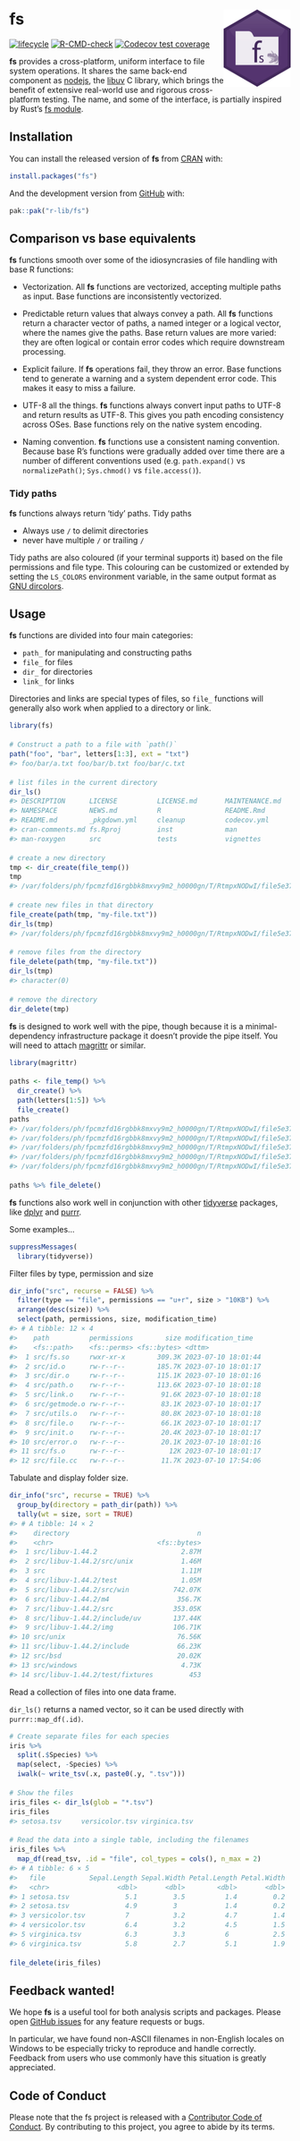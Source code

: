 
<!-- README.md is generated from README.Rmd. Please edit that file -->

# fs <a href="https://fs.r-lib.org/"><img src="man/figures/logo.png" align="right" height="138" alt="fs website" /></a>

<!-- badges: start -->

[![lifecycle](https://img.shields.io/badge/lifecycle-maturing-blue.svg)](https://lifecycle.r-lib.org/articles/stages.html#maturing)
[![R-CMD-check](https://github.com/r-lib/fs/actions/workflows/R-CMD-check.yaml/badge.svg)](https://github.com/r-lib/fs/actions/workflows/R-CMD-check.yaml)
[![Codecov test
coverage](https://codecov.io/gh/r-lib/fs/branch/main/graph/badge.svg)](https://app.codecov.io/gh/r-lib/fs?branch=main)
<!-- badges: end -->

**fs** provides a cross-platform, uniform interface to file system
operations. It shares the same back-end component as
[nodejs](https://nodejs.org), the
[libuv](https://docs.libuv.org/en/v1.x/fs.html) C library, which brings
the benefit of extensive real-world use and rigorous cross-platform
testing. The name, and some of the interface, is partially inspired by
Rust’s [fs module](https://doc.rust-lang.org/std/fs/index.html).

## Installation

You can install the released version of **fs** from
[CRAN](https://CRAN.R-project.org) with:

``` r
install.packages("fs")
```

And the development version from [GitHub](https://github.com/) with:

``` r
pak::pak("r-lib/fs")
```

## Comparison vs base equivalents

**fs** functions smooth over some of the idiosyncrasies of file handling
with base R functions:

- Vectorization. All **fs** functions are vectorized, accepting multiple
  paths as input. Base functions are inconsistently vectorized.

- Predictable return values that always convey a path. All **fs**
  functions return a character vector of paths, a named integer or a
  logical vector, where the names give the paths. Base return values are
  more varied: they are often logical or contain error codes which
  require downstream processing.

- Explicit failure. If **fs** operations fail, they throw an error. Base
  functions tend to generate a warning and a system dependent error
  code. This makes it easy to miss a failure.

- UTF-8 all the things. **fs** functions always convert input paths to
  UTF-8 and return results as UTF-8. This gives you path encoding
  consistency across OSes. Base functions rely on the native system
  encoding.

- Naming convention. **fs** functions use a consistent naming
  convention. Because base R’s functions were gradually added over time
  there are a number of different conventions used (e.g. `path.expand()`
  vs `normalizePath()`; `Sys.chmod()` vs `file.access()`).

### Tidy paths

**fs** functions always return ‘tidy’ paths. Tidy paths

- Always use `/` to delimit directories
- never have multiple `/` or trailing `/`

Tidy paths are also coloured (if your terminal supports it) based on the
file permissions and file type. This colouring can be customized or
extended by setting the `LS_COLORS` environment variable, in the same
output format as [GNU
dircolors](https://www.bigsoft.co.uk/blog/index.php/2008/04/11/configuring-ls_colors).

## Usage

**fs** functions are divided into four main categories:

- `path_` for manipulating and constructing paths
- `file_` for files
- `dir_` for directories
- `link_` for links

Directories and links are special types of files, so `file_` functions
will generally also work when applied to a directory or link.

``` r
library(fs)

# Construct a path to a file with `path()`
path("foo", "bar", letters[1:3], ext = "txt")
#> foo/bar/a.txt foo/bar/b.txt foo/bar/c.txt

# list files in the current directory
dir_ls()
#> DESCRIPTION      LICENSE          LICENSE.md       MAINTENANCE.md   
#> NAMESPACE        NEWS.md          R                README.Rmd       
#> README.md        _pkgdown.yml     cleanup          codecov.yml      
#> cran-comments.md fs.Rproj         inst             man              
#> man-roxygen      src              tests            vignettes

# create a new directory
tmp <- dir_create(file_temp())
tmp
#> /var/folders/ph/fpcmzfd16rgbbk8mxvy9m2_h0000gn/T/RtmpxNODwI/file5e375b43f7c8

# create new files in that directory
file_create(path(tmp, "my-file.txt"))
dir_ls(tmp)
#> /var/folders/ph/fpcmzfd16rgbbk8mxvy9m2_h0000gn/T/RtmpxNODwI/file5e375b43f7c8/my-file.txt

# remove files from the directory
file_delete(path(tmp, "my-file.txt"))
dir_ls(tmp)
#> character(0)

# remove the directory
dir_delete(tmp)
```

**fs** is designed to work well with the pipe, though because it is a
minimal-dependency infrastructure package it doesn’t provide the pipe
itself. You will need to attach
[magrittr](https://magrittr.tidyverse.org) or similar.

``` r
library(magrittr)

paths <- file_temp() %>%
  dir_create() %>%
  path(letters[1:5]) %>%
  file_create()
paths
#> /var/folders/ph/fpcmzfd16rgbbk8mxvy9m2_h0000gn/T/RtmpxNODwI/file5e377e50d1e9/a
#> /var/folders/ph/fpcmzfd16rgbbk8mxvy9m2_h0000gn/T/RtmpxNODwI/file5e377e50d1e9/b
#> /var/folders/ph/fpcmzfd16rgbbk8mxvy9m2_h0000gn/T/RtmpxNODwI/file5e377e50d1e9/c
#> /var/folders/ph/fpcmzfd16rgbbk8mxvy9m2_h0000gn/T/RtmpxNODwI/file5e377e50d1e9/d
#> /var/folders/ph/fpcmzfd16rgbbk8mxvy9m2_h0000gn/T/RtmpxNODwI/file5e377e50d1e9/e

paths %>% file_delete()
```

**fs** functions also work well in conjunction with other
[tidyverse](https://www.tidyverse.org/) packages, like
[dplyr](https://dplyr.tidyverse.org) and
[purrr](https://purrr.tidyverse.org).

Some examples…

``` r
suppressMessages(
  library(tidyverse))
```

Filter files by type, permission and size

``` r
dir_info("src", recurse = FALSE) %>%
  filter(type == "file", permissions == "u+r", size > "10KB") %>%
  arrange(desc(size)) %>%
  select(path, permissions, size, modification_time)
#> # A tibble: 12 × 4
#>    path          permissions        size modification_time  
#>    <fs::path>    <fs::perms> <fs::bytes> <dttm>             
#>  1 src/fs.so     rwxr-xr-x        309.3K 2023-07-10 18:01:44
#>  2 src/id.o      rw-r--r--        185.7K 2023-07-10 18:01:17
#>  3 src/dir.o     rw-r--r--        115.1K 2023-07-10 18:01:16
#>  4 src/path.o    rw-r--r--        113.6K 2023-07-10 18:01:18
#>  5 src/link.o    rw-r--r--         91.6K 2023-07-10 18:01:18
#>  6 src/getmode.o rw-r--r--         83.1K 2023-07-10 18:01:17
#>  7 src/utils.o   rw-r--r--         80.8K 2023-07-10 18:01:18
#>  8 src/file.o    rw-r--r--         66.1K 2023-07-10 18:01:17
#>  9 src/init.o    rw-r--r--         20.4K 2023-07-10 18:01:17
#> 10 src/error.o   rw-r--r--         20.1K 2023-07-10 18:01:16
#> 11 src/fs.o      rw-r--r--           12K 2023-07-10 18:01:17
#> 12 src/file.cc   rw-r--r--         11.7K 2023-07-10 17:54:06
```

Tabulate and display folder size.

``` r
dir_info("src", recurse = TRUE) %>%
  group_by(directory = path_dir(path)) %>%
  tally(wt = size, sort = TRUE)
#> # A tibble: 14 × 2
#>    directory                                n
#>    <chr>                          <fs::bytes>
#>  1 src/libuv-1.44.2                     2.87M
#>  2 src/libuv-1.44.2/src/unix            1.46M
#>  3 src                                  1.11M
#>  4 src/libuv-1.44.2/test                1.05M
#>  5 src/libuv-1.44.2/src/win           742.07K
#>  6 src/libuv-1.44.2/m4                 356.7K
#>  7 src/libuv-1.44.2/src               353.05K
#>  8 src/libuv-1.44.2/include/uv        137.44K
#>  9 src/libuv-1.44.2/img               106.71K
#> 10 src/unix                            76.56K
#> 11 src/libuv-1.44.2/include            66.23K
#> 12 src/bsd                             20.02K
#> 13 src/windows                          4.73K
#> 14 src/libuv-1.44.2/test/fixtures         453
```

Read a collection of files into one data frame.

`dir_ls()` returns a named vector, so it can be used directly with
`purrr::map_df(.id)`.

``` r
# Create separate files for each species
iris %>%
  split(.$Species) %>%
  map(select, -Species) %>%
  iwalk(~ write_tsv(.x, paste0(.y, ".tsv")))

# Show the files
iris_files <- dir_ls(glob = "*.tsv")
iris_files
#> setosa.tsv     versicolor.tsv virginica.tsv

# Read the data into a single table, including the filenames
iris_files %>%
  map_df(read_tsv, .id = "file", col_types = cols(), n_max = 2)
#> # A tibble: 6 × 5
#>   file           Sepal.Length Sepal.Width Petal.Length Petal.Width
#>   <chr>                 <dbl>       <dbl>        <dbl>       <dbl>
#> 1 setosa.tsv              5.1         3.5          1.4         0.2
#> 2 setosa.tsv              4.9         3            1.4         0.2
#> 3 versicolor.tsv          7           3.2          4.7         1.4
#> 4 versicolor.tsv          6.4         3.2          4.5         1.5
#> 5 virginica.tsv           6.3         3.3          6           2.5
#> 6 virginica.tsv           5.8         2.7          5.1         1.9

file_delete(iris_files)
```

## Feedback wanted!

We hope **fs** is a useful tool for both analysis scripts and packages.
Please open [GitHub issues](https://github.com/r-lib/fs) for any feature
requests or bugs.

In particular, we have found non-ASCII filenames in non-English locales
on Windows to be especially tricky to reproduce and handle correctly.
Feedback from users who use commonly have this situation is greatly
appreciated.

## Code of Conduct

Please note that the fs project is released with a [Contributor Code of
Conduct](https://fs.r-lib.org/dev/CODE_OF_CONDUCT.html). By contributing
to this project, you agree to abide by its terms.
